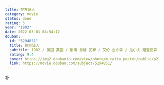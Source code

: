 ```yaml
---
title: 控方证人
category: movie
status: done
rating: 5
year: "1982"
date: 2022-03-01 04:54:12
douban:
  id: "5294851"
  title: 控方证人
  subtitle: 1982 / 美国 英国 / 剧情 悬疑 犯罪 / 艾伦·吉布森 / 拉尔夫·理查德森 黛博拉·蔻儿
  rating: 9.4
  cover: https://img2.doubanio.com/view/photo/m_ratio_poster/public/p2367853261.jpg
  link: https://movie.douban.com/subject/5294851/
---
```


补